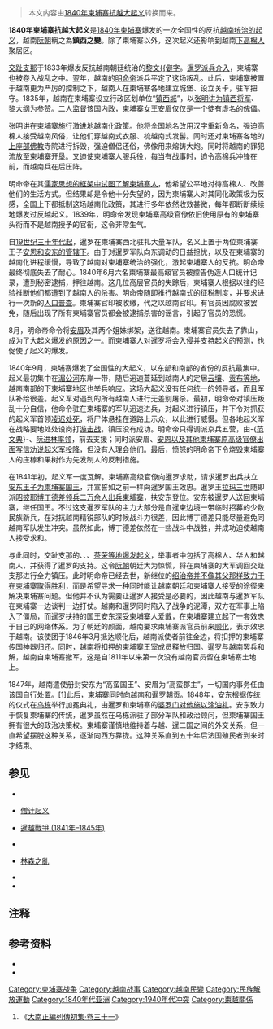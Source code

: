 > 本文内容由[1840年柬埔寨抗越大起义](https://zh.wikipedia.org/wiki/1840年柬埔寨抗越大起义)转换而来。


**1840年柬埔寨抗越大起义**是[1840年](../Page/1840年.md "wikilink")[柬埔寨](../Page/柬埔寨.md "wikilink")爆发的一次全国性的反抗[越南统治的起义](https://zh.wikipedia.org/wiki/越南 "wikilink")，越南[阮朝](../Page/阮朝.md "wikilink")稱之為**鎮西之變**。除了柬埔寨以外，这次起义还影响到越南[下高棉人](../Page/下高棉人.md "wikilink")聚居区。

[交趾支那](../Page/交趾支那.md "wikilink")于1833年爆发反抗越南朝廷统治的[黎文{{僻字](https://zh.wikipedia.org/wiki/黎文𠐤之乱 "wikilink")。[暹罗派兵介入](https://zh.wikipedia.org/wiki/暹罗 "wikilink")，柬埔寨也被卷入战乱之中。翌年，越南的[明命帝](../Page/明命帝.md "wikilink")派兵平定了这场叛乱。此后，柬埔寨被置于越南更为严厉的控制之下，越南人在柬埔寨各地建立城堡、设立关卡，驻军把守。1835年，越南在柬埔寨设立行政区划单位“[镇西城](https://zh.wikipedia.org/wiki/镇西城 "wikilink")”，以[张明讲为镇西将军](https://zh.wikipedia.org/wiki/张明讲 "wikilink")、[黎大纲为参赞](https://zh.wikipedia.org/wiki/黎大纲 "wikilink")。二人监督该国内政，柬埔寨女王[安眉](../Page/安眉.md "wikilink")仅仅是一个徒有虚名的傀儡。

张明讲在柬埔寨施行激进地越南化政策。他将全国地名改用汉字重新命名，强迫高棉人接受越南风俗，让他们穿越南式衣服、梳越南式发髻。同时还对柬埔寨各地的[上座部佛教](../Page/上座部佛教.md "wikilink")寺院进行拆毁，强迫僧侣还俗，佛像用来熔铸大炮。同时将越南的罪犯流放至柬埔寨开垦。又迫使柬埔寨人服兵役，每当有战事时，迫令高棉兵冲锋在前，而越南兵在后压阵。

明命帝在其[儒家思想的框架中试图了解柬埔寨人](https://zh.wikipedia.org/wiki/儒家思想 "wikilink")，他希望公平地对待高棉人、改善他们的生活方式。但结果却是令他十分失望的，因为柬埔寨人对其同化政策极为反感，全国上下都抵制这场越南化政策，其进行多年依然收效甚微，每年都断断续续地爆发过反越起义。1839年，明命帝发现柬埔寨高级官僚依旧使用原有的柬埔寨头衔而不是越南授予的官衔，这令非常生气。

自[19世纪三十年代起](https://zh.wikipedia.org/wiki/1830年代 "wikilink")，暹罗在柬埔寨西北驻扎大量军队，名义上置于两位柬埔寨王子[安恩和](../Page/安恩_\(王子\).md "wikilink")[安东的管辖下](../Page/安东_\(19世纪柬埔寨王\).md "wikilink")。由于对暹罗军队向东调动的日益担忧，以及在柬埔寨的越南化进程缓慢，导致了越南对柬埔寨统治的强化，激起柬埔寨人的反抗。明命帝最终彻底失去了耐心。1840年6月六名柬埔寨最高级官员被控告伪造人口统计记录，遭到秘密逮捕，押往越南。这几位高层官员的失踪后，柬埔寨人根据以往的经验推断他们都遭到了越南人的杀害。明命帝随即推行越南式的征税制度，并要求进行一次新的[人口普查](../Page/人口普查.md "wikilink")。柬埔寨官印被收缴，代之以越南官印。有官员因腐败被罢免，随后出现了所有柬埔寨官员都会被逮捕杀害的谣言，引起了官员的恐慌。

8月，明命帝命令将[安眉](../Page/安眉.md "wikilink")及其两个姐妹绑架，送往越南。柬埔寨官员失去了靠山，成为了大起义爆发的原因之一。而柬埔寨人对暹罗将会入侵并支持起义的预测，也促使了起义的爆发。

1840年9月，柬埔寨爆发了全国性的大起义，以东部和南部的省份的反抗最集中。起义最初集中在[湄公河](../Page/湄公河.md "wikilink")东岸一带，随后迅速蔓延到越南人的定居[云壤](https://zh.wikipedia.org/wiki/云壤 "wikilink")、[贡布等地](https://zh.wikipedia.org/wiki/贡布 "wikilink")，越南南部的下柬埔寨地区也举兵响应。这场大起义没有任何统一的领导者，而且军队补给很差。起义军对遇到的所有越南人进行无差别屠杀。最初，明命帝对镇压叛乱十分自信，他命令驻在柬埔寨的军队迅速进兵，对起义进行镇压，并下令对抓获的起义军首领[凌迟处死](https://zh.wikipedia.org/wiki/凌迟 "wikilink")，将尸体悬挂在道路上示众，以此进行威慑。但各地起义军在战略要地处处设岗打[游击战](../Page/游击战.md "wikilink")，镇压没有成功。明命帝只得调派京兵五营，由-{[范文典](../Page/范文典.md "wikilink")}-、[阮进林率领](https://zh.wikipedia.org/wiki/阮进林 "wikilink")，前去支援；同时派安眉、[安恩以及其他柬埔寨原高级官僚出面写信劝说起义军投降](../Page/安恩_\(王子\).md "wikilink")，但没有人理会他们。最后，愤怒的明命帝下令烧毁柬埔寨人的庄稼和果树作为先发制人的反制措施。

在1841年初，起义军一度瓦解。柬埔寨高级官僚向暹罗求助，请求暹罗出兵扶立[安东王子为柬埔寨国王](../Page/安东_\(19世纪柬埔寨王\).md "wikilink")，并宣誓如之前一样向暹罗国王效忠。暹罗王[拉玛三世](../Page/拉玛三世.md "wikilink")随即派[昭披耶博丁德差领兵二万余人出兵柬埔寨](https://zh.wikipedia.org/wiki/博丁德差 "wikilink")，扶安东登位。安东被暹罗人送回柬埔寨，继任国王。不过这支暹罗军队的主力大部分是自暹柬边境一带临时招募的少数民族新兵，在对抗越南精锐部队的时候战斗力很差，因此博丁德差只能尽量避免同越南军队发生冲突。虽然如此，博丁德差依然在一些战斗中战胜，并成功迫使越南人接受求和。

与此同时，交趾支那的、、、[茶荣等地爆发起义](https://zh.wikipedia.org/wiki/林森之亂 "wikilink")，举事者中包括了高棉人、华人和越南人，并获得了暹罗的支持。这令[阮朝](../Page/阮朝.md "wikilink")朝廷大为惊慌，将在柬埔寨的大军调回交趾支那进行全力镇压。此时明命帝已经去世，新继位的[绍治帝并不像其父那样致力于在柬埔寨取得胜利](https://zh.wikipedia.org/wiki/绍治帝 "wikilink")，而是希望寻求一种同时能让越南朝廷和柬埔寨人接受的途径来解决柬埔寨问题。但他并不认为需要让暹罗人接受是必要的，因此越南与暹罗军队在柬埔寨一边谈判一边打仗。越南和暹罗同时陷入了战争的泥潭，双方在军事上陷入了僵局，而暹罗扶持的国王安东深受柬埔寨人爱戴，在柬埔寨建立起了一套效忠于自己的网络体系。为了朝廷的颜面，越南要求柬埔寨派官员前来[顺化](https://zh.wikipedia.org/wiki/顺化 "wikilink")，表示效忠于越南。该使团于1846年3月抵达顺化后，越南派使者前往金边，将扣押的柬埔寨传国神器归还。同时，越南将扣押的柬埔寨王室成员释放归国。暹罗与越南罢兵和解，越南自柬埔寨撤军，这是自1811年以来第一次没有越南官员留在柬埔寨土地上。

1847年，越南遣使册封安东为“高蛮国王”、安眉为“高蛮郡主”，一切国内事务任由该国自行处置。\[1\]此后，柬埔寨同时向越南和暹罗朝贡。1848年，安东根据传统的仪式在[乌栋](../Page/乌栋.md "wikilink")举行加冕典礼，由暹罗和柬埔寨的[婆罗门对他施以涂油礼](https://zh.wikipedia.org/wiki/婆罗门 "wikilink")。安东致力于恢复柬埔寨的传统，暹罗虽然在乌栋派驻了部分军队和政治顾问，但柬埔寨国王拥有很大的政治决策权。柬埔寨谨慎地维持着与越、暹二国之间的外交关系，但一直希望摆脱这种关系，逐渐向西方靠拢。这种关系直到五十年后法国殖民者到来时才结束。

## 参见

  -
  - [僧计起义](../Page/僧计起义.md "wikilink")

  - [暹越戰爭 (1841年–1845年)](../Page/暹越戰爭_\(1841年–1845年\).md "wikilink")

  -
  - [林森之亂](https://zh.wikipedia.org/wiki/林森之亂 "wikilink")

  -
  -
## 注释

## 参考资料

  -
  -
[Category:柬埔寨战争](https://zh.wikipedia.org/wiki/Category:柬埔寨战争 "wikilink") [Category:越南战事](https://zh.wikipedia.org/wiki/Category:越南战事 "wikilink") [Category:越南民變](https://zh.wikipedia.org/wiki/Category:越南民變 "wikilink") [Category:民族解放運動](https://zh.wikipedia.org/wiki/Category:民族解放運動 "wikilink") [Category:1840年代亚洲](https://zh.wikipedia.org/wiki/Category:1840年代亚洲 "wikilink") [Category:1940年代冲突](https://zh.wikipedia.org/wiki/Category:1940年代冲突 "wikilink") [Category:柬越關係](https://zh.wikipedia.org/wiki/Category:柬越關係 "wikilink")

1.  《[大南正編列傳初集·卷三十一](https://zh.wikipedia.org/wiki/:s:大南正編列傳初集/卷三十一 "wikilink")》